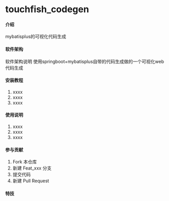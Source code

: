 # touchfish_codegen

#### 介绍
mybatisplus的可视化代码生成

#### 软件架构
软件架构说明
使用springboot+mybatisplus自带的代码生成做的一个可视化web代码生成

#### 安装教程

1.  xxxx
2.  xxxx
3.  xxxx

#### 使用说明

1.  xxxx
2.  xxxx
3.  xxxx

#### 参与贡献

1.  Fork 本仓库
2.  新建 Feat_xxx 分支
3.  提交代码
4.  新建 Pull Request


#### 特技

